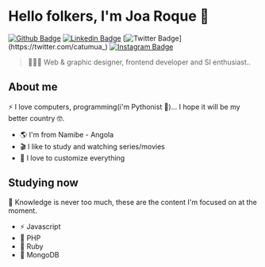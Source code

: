 # Hello folkers, I'm Joa Roque 🐧

[![Github Badge](https://img.shields.io/badge/-Github-000?style=flat-square&logo=Github&logoColor=white&link=https://github.com/joaroque)](https://github.com/joaroque)
[![Linkedin Badge](https://img.shields.io/badge/-LinkedIn-blue?style=flat-square&logo=Linkedin&logoColor=white&link=https://www.linkedin.com/in/joaquim-catumua-roque/)](https://www.linkedin.com/in/joaquim-catumua-roque/)
[![Twitter Badge](https://img.shields.io/badge/-Twitter-1ca0f1?style=flat-square&labelColor=1ca0f1&logo=twitter&logoColor=white&link=https://twitter.com/catumua_)](https://twitter.com/catumua_)
[![Instagram Badge](https://img.shields.io/badge/-Instagram-%23fb3958?style=flat-square&labelColor=%23fb3958&logo=instagram&logoColor=FFFFFF&link=https://www.instagram.com/catumua_/)](https://www.instagram.com/catumua_/)

>👨🏻‍💻 Web & graphic designer, frontend developer and SI enthusiast..

## About me 

⚡️ I love computers, programming(i'm Pythonist 🐍)... I hope it will be my better country 🤓.


- 🌎 I'm from Namibe - Angola
- 🎬 I like to study and watching series/movies
- 💎 I love to customize everything

## Studying now

📝 Knowledge is never too much, these are the content I'm focused on at the moment.

- ⚡️ Javascript
- 🐘 PHP
- 💎 Ruby
- 🍃 MongoDB
